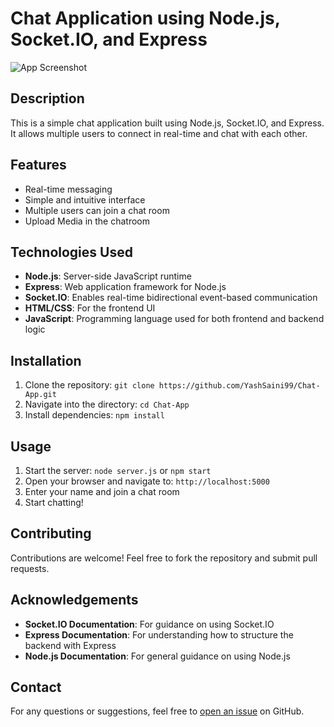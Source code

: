 # Chat Application using Node.js, Socket.IO, and Express

![App Screenshot](https://media.discordapp.net/attachments/714766348588417055/1262817054562451486/image.png?ex=6697f987&is=6696a807&hm=38466393d94ef9e1e53cd3f1f66bc08c4d00d9b8b1b99807390f7944e06dbd59&=&format=webp&quality=lossless&width=577&height=597)

## Description

This is a simple chat application built using Node.js, Socket.IO, and Express. It allows multiple users to connect in real-time and chat with each other.

## Features

- Real-time messaging
- Simple and intuitive interface
- Multiple users can join a chat room
- Upload Media in the chatroom

## Technologies Used

- **Node.js**: Server-side JavaScript runtime
- **Express**: Web application framework for Node.js
- **Socket.IO**: Enables real-time bidirectional event-based communication
- **HTML/CSS**: For the frontend UI
- **JavaScript**: Programming language used for both frontend and backend logic

## Installation

1. Clone the repository: `git clone https://github.com/YashSaini99/Chat-App.git`
2. Navigate into the directory: `cd Chat-App`
3. Install dependencies: `npm install`

## Usage

1. Start the server: `node server.js` or `npm start`
2. Open your browser and navigate to: `http://localhost:5000`
3. Enter your name and join a chat room
4. Start chatting!

## Contributing

Contributions are welcome! Feel free to fork the repository and submit pull requests.

## Acknowledgements

- **Socket.IO Documentation**: For guidance on using Socket.IO
- **Express Documentation**: For understanding how to structure the backend with Express
- **Node.js Documentation**: For general guidance on using Node.js

## Contact

For any questions or suggestions, feel free to [open an issue](https://github.com/YashSaini99/Chat-App/issues/new) on GitHub.
